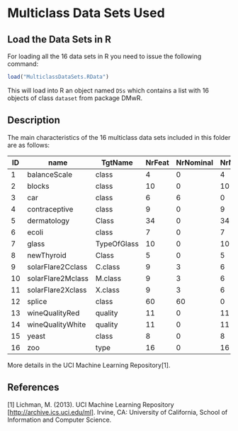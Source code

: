 # Multiclass Data Sets Used #

## Load the Data Sets in R ##
For loading all the 16 data sets in R you need to issue the following command:

```r
load("MulticlassDataSets.RData")
```

This will load into R an object named `DSs` which contains a list with 16 objects of class `dataset` from package DMwR.


## Description ##
The main characteristics of the 16 multiclass data sets included in this folder are as follows:

ID |              name  |     TgtName  | NrFeat  | NrNominal  | NrNumeric |  NrExamp  | NrClasses  | Source  |
-- | ------------------ | ------------ | ------- | ---------- | ---------- | -------- | ---------- | --------- |
1  |      balanceScale  |       class  |      4  |         0  |         4  |     625  |         3  | UCI |
2  |            blocks  |       class  |     10  |         0  |        10  |    5473  |         5  | UCI |
3  |               car  |       class  |      6  |         6  |         0  |    1728  |         4  | UCI |
4  |     contraceptive  |       class  |      9  |         0  |         9  |    1473  |         3  | UCI |
5  |       dermatology  |       Class  |     34  |         0  |        34  |     358  |         6  | UCI |
6  |             ecoli  |       class  |      7  |         0  |         7  |     336  |         8  | UCI |
7  |             glass  | TypeOfGlass  |     10  |         0  |        10  |     214  |         6  | UCI |
8  |        newThyroid  |       Class  |      5  |         0  |         5  |     215  |         3  | UCI |
9  | solarFlare2Cclass  |     C.class  |      9  |         3  |         6  |    1066  |         8  | UCI |
10 | solarFlare2Mclass  |     M.class  |      9  |         3  |         6  |    1066  |         6  | UCI |
11 | solarFlare2Xclass  |     X.class  |      9  |        3   |         6  |    1066  |         3  | UCI |
12 |            splice  |       class  |     60  |        60  |         0  |    3175  |         3  | UCI |
13 |    wineQualityRed  |     quality  |     11  |         0  |        11  |    1599  |         6  | UCI |
14 |  wineQualityWhite  |     quality  |     11  |         0  |        11  |    4898  |         7  | UCI |
15 |             yeast  |       class  |      8  |         0  |         8  |    1484  |        10  | UCI |
16 |               zoo  |        type  |     16  |         0  |        16  |     101  |         7  | UCI |



More details in the UCI Machine Learning Repository[1].


## References 
[1] Lichman, M. (2013). UCI Machine Learning Repository [http://archive.ics.uci.edu/ml]. Irvine, CA: University of California, School of Information and Computer Science.
